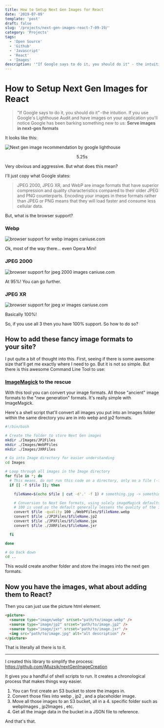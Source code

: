 ```yaml
---
title: How to Setup Next Gen Images for React
date: '2019-07-09'
template: 'post'
draft: false
slug: '/projects/next-gen-images-react-7-09-19/'
category: 'Projects'
tags:
  - 'Open Source'
  - 'Github'
  - 'Javascript'
  - 'React'
  - 'Images'
description: '"If Google says to do it, you should do it" - the intuition. If you use Googles Lighthouse Audit and have images on your application you will notice Google has been barking something new to us: Serve images in next-gen formats'
---
```


# How to Setup Next Gen Images for React

> "If Google says to do it, you should do it" - the intuition. If you use Google's Lighthouse Audit and have images on your application you'll notice Google has been barking something new to us: **Serve images in next-gen formats**

It looks like this:

![Next gen image recommendation by google lighthouse](https://cdn-images-1.medium.com/max/1440/1*7-jBjzLzxpukeCFrARXGhA.png)

<div style="text-align: center">5.25s</div>

Very obvious and aggressive. But what does this mean?

I'll just copy what Google states:

> JPEG 2000, JPEG XR, and WebP are image formats that have superior compression and quality characteristics compared to their older JPEG and PNG counterparts. Encoding your images in these formats rather than JPEG or PNG means that they will load faster and consume less cellular data.

But, what is the browser support?

### Webp

![browser support for webp images caniuse.com](https://cdn-images-1.medium.com/max/1440/1*VVjQcUbBlXGD_VKJjMjbMQ.png)

Ok, most of the way there… even Opera Mini!

### JPEG 2000

![browser support for jpeg 2000 images caniuse.com](https://cdn-images-1.medium.com/max/1440/1*1PAVj_M2-sca3eTPekFPYg.png)

At 95%! You can go further.

### JPEG XR

![browser support for jpeg xr images caniuse.com](https://cdn-images-1.medium.com/max/1440/1*_8yBg2Ej15pQsQyyNQW5pQ.png)

Basically 100%!

So, if you use all 3 then you have 100% support. So how to do so?

## How to add these fancy image formats to your site?

I put quite a bit of thought into this. First, seeing if there is some awesome size that'll get me exactly where I need to go. But it is not so simple. But there is this awesome Command Line Tool to use:

### [ImageMagick](https://imagemagick.org/index.php) to the rescue

With this tool you can convert your image formats. All those "ancient" image formats to the "new generation" formats. It's really simple with ImageMagick.

Here's a shell script that'll convert all images you put into an Images folder within the same directory you are in into webp and jp2 formats.

```bash
#!/bin/bash

# Create the folder to store Next Gen images
mkdir ./Images/JP2Files
mkdir ./Images/WebPFiles
mkdir ./Images/JXRFiles

# Go into Image directory for easier understanding
cd Images

# Loop through all images in the Image directory
for file in *; do
  # This means, do not run this code on a directory, only on a file (-f)
  if [[ -f $file ]]; then

    fileName=$(echo $file | cut -d'.' -f 1) # something.jpg -> something

    # Conversion to Next Gen formats, using solely imageMagick defaults
    # 100 is used as the default generally lessens the quality of the image
    convert $file -quality 100 ./WebPFiles/$fileName.webp
    convert $file ./JP2Files/$fileName.jp2
    convert $file ./JPXFiles/$fileName.jpx
    convert $file ./JXRFiles/$fileName.jxr

  fi

done

# Go back down
cd ..
```

This would create another folder and store the images into the next gen formats.

## Now you have the images, what about adding them to React?

Then you can just use the picture html element.

```html
<picture>
  <source type="image/webp" srcset="path/to/image.webp" />
  <source type="image/jp2" srcset="path/to/image.jp2" />
  <source type="image/jxr" srcset="path/to/image.jxr" />
  <img src="path/to/image.jpg" alt="alt description" />
</picture>
```

That is literally all there is to it.

---

I created this library to simplify the process: https://github.com/jMuzsik/nextGenImageCreation

It gives you a handful of shell scripts to run. It creates a chronological process that makes things way easier.

1. You can first create an S3 bucket to store the images in.
2. Convert those files into webp , jp2 , and a placeholder image.
3. Move all those images to an S3 bucket, all in a 4. specific folder such as webpImages , jp2Images , etc.
4. Get all the image data in the bucket in a JSON file to reference.

And that's that.
